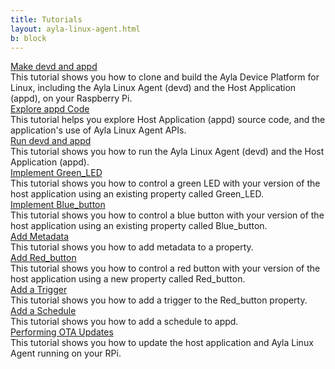 ```yaml
---
title: Tutorials
layout: ayla-linux-agent.html
b: block
---
```


<div class="row hspace">
<div class="col-lg-3 col-md-5 col-sm-12">
<a href="/devices/ayla-linux-agent/tutorials/make-devd-and-appd/">Make devd and appd</a>
</div>
<div class="col-lg-9 col-md-7 col-sm-12">
This tutorial shows you how to clone and build the Ayla Device Platform for Linux, including the Ayla Linux Agent (devd) and the Host Application (appd), on your Raspberry Pi.
</div>
</div>

<div class="row hspace">
<div class="col-lg-3 col-md-5 col-sm-12">
<a href="/devices/ayla-linux-agent/tutorials/explore-appd-code/">Explore appd Code</a>
</div>
<div class="col-lg-9 col-md-7 col-sm-12">
This tutorial helps you explore Host Application (appd) source code, and the application's use of Ayla Linux Agent APIs.
</div>
</div>

<div class="row hspace">
<div class="col-lg-3 col-md-5 col-sm-12">
<a href="/devices/ayla-linux-agent/tutorials/run-devd-and-appd/">Run devd and appd</a>
</div>
<div class="col-lg-9 col-md-7 col-sm-12">
This tutorial shows you how to run the Ayla Linux Agent (devd) and the Host Application (appd). 
</div>
</div>

<div class="row hspace">
<div class="col-lg-3 col-md-5 col-sm-12">
<a href="/devices/ayla-linux-agent/tutorials/implement-green-led/">Implement Green_LED</a>
</div>
<div class="col-lg-9 col-md-7 col-sm-12">
This tutorial shows you how to control a green LED with your version of the host application using an existing property called Green_LED.
</div>
</div>

<div class="row hspace">
<div class="col-lg-3 col-md-5 col-sm-12">
<a href="/devices/ayla-linux-agent/tutorials/implement-blue-button/">Implement Blue_button</a>
</div>
<div class="col-lg-9 col-md-7 col-sm-12">
This tutorial shows you how to control a blue button with your version of the host application using an existing property called Blue_button.
</div>
</div>

<div class="row hspace">
<div class="col-lg-3 col-md-5 col-sm-12">
<a href="/devices/ayla-linux-agent/tutorials/add-metadata/">Add Metadata</a>
</div>
<div class="col-lg-9 col-md-7 col-sm-12">
This tutorial shows you how to add metadata to a property.
</div>
</div>

<div class="row hspace">
<div class="col-lg-3 col-md-5 col-sm-12">
<a href="/devices/ayla-linux-agent/tutorials/add-red-button/">Add Red_button</a>
</div>
<div class="col-lg-9 col-md-7 col-sm-12">
This tutorial shows you how to control a red button with your version of the host application using a new property called Red_button.
</div>
</div>

<div class="row hspace">
<div class="col-lg-3 col-md-5 col-sm-12">
<a href="/devices/ayla-linux-agent/tutorials/add-a-trigger/">Add a Trigger</a>
</div>
<div class="col-lg-9 col-md-7 col-sm-12">
This tutorial shows you how to add a trigger to the Red_button property.
</div>
</div>

<div class="row hspace">
<div class="col-lg-3 col-md-5 col-sm-12">
<a href="/devices/ayla-linux-agent/tutorials/add-a-schedule/">Add a Schedule</a>
</div>
<div class="col-lg-9 col-md-7 col-sm-12">
This tutorial shows you how to add a schedule to appd.
</div>
</div>

<div class="row hspace">
<div class="col-lg-3 col-md-5 col-sm-12">
<a href="/devices/ayla-linux-agent/tutorials/perform-ota-updates/">Performing OTA Updates</a>
</div>
<div class="col-lg-9 col-md-7 col-sm-12">
This tutorial shows you how to update the host application and Ayla Linux Agent running on your RPi.
</div>
</div>

